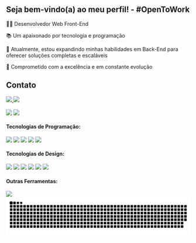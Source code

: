 <main>
  <section>
    <div>
      <h2>Seja bem-vindo(a) ao meu perfil! - #OpenToWork</h2>
      <p>👨‍💻 Desenvolvedor Web Front-End</p>
      <p>📚 Um apaixonado por tecnologia e programação</p>
      <p>🚀 Atualmente, estou expandindo minhas habilidades em Back-End para oferecer soluções completas e escaláveis</p>
      <p>🎯 Comprometido com a excelência e em constante evolução</p>
    </div>
  </section>
  <section>
    <div>
      <h2>Contato</h2>
      <a target="_blank" rel="noopener noreferrer" href="https://www.linkedin.com/in/lucas-baroquello/">
        <img src="https://img.shields.io/badge/LinkedIn-0077B5?style=for-the-badge&logo=linkedin&logoColor=white" />
      </a>
      <a href="https://api.whatsapp.com/send/?phone=5511941139277">
        <img src="https://img.shields.io/badge/WhatsApp-25D366?style=for-the-badge&logo=whatsapp&logoColor=white" />
      </a>
    </div>
  </section>
  <br/>
  <section>
    <div>
      <img height="150px" src="https://github-readme-stats.vercel.app/api?username=lucascbb&show_icons=true&theme=transparent" />
      <img height="150px" src="https://github-readme-stats.vercel.app/api/top-langs/?username=lucascbb&layout=compact&langs_count=16&theme=transparent" />
    </div>
  </section>
  <section>
    <div>
      <h4>Tecnologias de Programação:</h6>
      <img src="https://img.shields.io/badge/JavaScript-F7DF1E?style=for-the-badge&logo=javascript&logoColor=black" />
      <img src="https://img.shields.io/badge/HTML5-E34F26?style=for-the-badge&logo=html5&logoColor=white" />
      <img src="https://img.shields.io/badge/CSS3-1572B6?style=for-the-badge&logo=css3&logoColor=white" />
      <img src="https://img.shields.io/badge/React-20232A?style=for-the-badge&logo=react&logoColor=61DAFB" />
      <img src="https://img.shields.io/badge/Jest-323330?style=for-the-badge&logo=Jest&logoColor=white" />
    </div>
    <div>
      <h4>Tecnologias de Design:</h6>
      <img src="https://img.shields.io/badge/Figma-F24E1E?style=for-the-badge&logo=figma&logoColor=white" />
      <img src="https://img.shields.io/badge/Adobe%20Photoshop-31A8FF?style=for-the-badge&logo=Adobe%20Photoshop&logoColor=black" />
      <img src="https://img.shields.io/badge/Adobe%20Illustrator-FF9A00?style=for-the-badge&logo=adobe%20illustrator&logoColor=white" />
      <img src="https://img.shields.io/badge/Adobe%20InDesign-FF3366?style=for-the-badge&logo=Adobe%20InDesign&logoColor=white" />
      <img src="https://img.shields.io/badge/Adobe%20Premiere%20Pro-9999FF?style=for-the-badge&logo=Adobe%20Premiere%20Pro&logoColor=white" />
      <img src="https://img.shields.io/badge/blender-%23F5792A.svg?style=for-the-badge&logo=blender&logoColor=white" />
    </div>
    <div>
      <h4>Outras Ferramentas:</h6>
      <img src="https://img.shields.io/badge/Trello-0052CC?style=for-the-badge&logo=trello&logoColor=white" />
    </div>
  </section>
  <section>
    <img src="https://github.com/lucascbb/lucascbb/blob/output/github-contribution-grid-snake.svg" alt="snake animation">
  </section>
</main>
